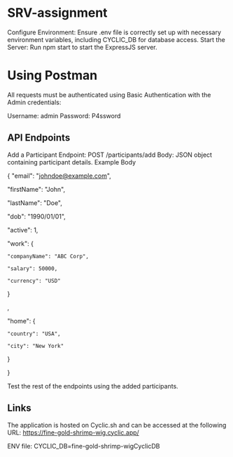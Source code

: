 # SRV-assignment

Configure Environment: Ensure .env file is correctly set up with necessary environment variables, including CYCLIC_DB for database access.
Start the Server: Run npm start to start the ExpressJS server.

# Using Postman

All requests must be authenticated using Basic Authentication with the Admin credentials:

Username: admin
Password: P4ssword

## API Endpoints

 Add a Participant
  Endpoint: POST /participants/add
  Body: JSON object containing participant details.
  Example Body

 
{
  "email": "johndoe@example.com",
  
  "firstName": "John",
  
  "lastName": "Doe",
  
  "dob": "1990/01/01",
  
  "active": 1,
  
  "work": {
  
    "companyName": "ABC Corp",
    
    "salary": 50000,
    
    "currency": "USD"
 
 }
  
  ,
 
  "home": {
   
    "country": "USA",
    
    "city": "New York"
  
  }

}

Test the rest of the endpoints using the added participants.

## Links
The application is hosted on Cyclic.sh and can be accessed at the following URL: https://fine-gold-shrimp-wig.cyclic.app/

ENV file: CYCLIC_DB=fine-gold-shrimp-wigCyclicDB
